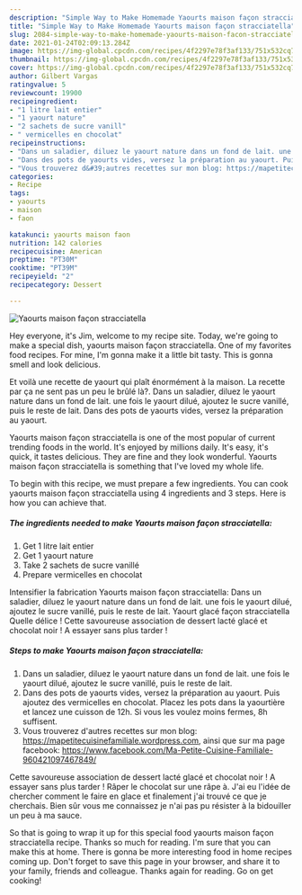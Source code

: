 ```yaml
---
description: "Simple Way to Make Homemade Yaourts maison façon stracciatella"
title: "Simple Way to Make Homemade Yaourts maison façon stracciatella"
slug: 2084-simple-way-to-make-homemade-yaourts-maison-facon-stracciatella
date: 2021-01-24T02:09:13.284Z
image: https://img-global.cpcdn.com/recipes/4f2297e78f3af133/751x532cq70/yaourts-maison-facon-stracciatella-photo-principale-de-la-recette.jpg
thumbnail: https://img-global.cpcdn.com/recipes/4f2297e78f3af133/751x532cq70/yaourts-maison-facon-stracciatella-photo-principale-de-la-recette.jpg
cover: https://img-global.cpcdn.com/recipes/4f2297e78f3af133/751x532cq70/yaourts-maison-facon-stracciatella-photo-principale-de-la-recette.jpg
author: Gilbert Vargas
ratingvalue: 5
reviewcount: 19900
recipeingredient:
- "1 litre lait entier"
- "1 yaourt nature"
- "2 sachets de sucre vanill"
- " vermicelles en chocolat"
recipeinstructions:
- "Dans un saladier, diluez le yaourt nature dans un fond de lait. une fois le yaourt dilué, ajoutez le sucre vanillé, puis le reste de lait."
- "Dans des pots de yaourts vides, versez la préparation au yaourt. Puis ajoutez des vermicelles en chocolat. Placez les pots dans la yaourtière et lancez une cuisson de 12h. Si vous les voulez moins fermes, 8h suffisent."
- "Vous trouverez d&#39;autres recettes sur mon blog: https://mapetitecuisinefamiliale.wordpress.com, ainsi que sur ma page facebook: https://www.facebook.com/Ma-Petite-Cuisine-Familiale-960421097467849/"
categories:
- Recipe
tags:
- yaourts
- maison
- faon

katakunci: yaourts maison faon 
nutrition: 142 calories
recipecuisine: American
preptime: "PT30M"
cooktime: "PT39M"
recipeyield: "2"
recipecategory: Dessert

---
```



![Yaourts maison façon stracciatella](https://img-global.cpcdn.com/recipes/4f2297e78f3af133/751x532cq70/yaourts-maison-facon-stracciatella-photo-principale-de-la-recette.jpg)

Hey everyone, it's Jim, welcome to my recipe site. Today, we're going to make a special dish, yaourts maison façon stracciatella. One of my favorites food recipes. For mine, I'm gonna make it a little bit tasty. This is gonna smell and look delicious.

Et voilà une recette de yaourt qui plaît énormément à la maison. La recette par ça ne sent pas un peu le brûlé là?. Dans un saladier, diluez le yaourt nature dans un fond de lait. une fois le yaourt dilué, ajoutez le sucre vanillé, puis le reste de lait. Dans des pots de yaourts vides, versez la préparation au yaourt.

Yaourts maison façon stracciatella is one of the most popular of current trending foods in the world. It's enjoyed by millions daily. It's easy, it's quick, it tastes delicious. They are fine and they look wonderful. Yaourts maison façon stracciatella is something that I've loved my whole life.


To begin with this recipe, we must prepare a few ingredients. You can cook yaourts maison façon stracciatella using 4 ingredients and 3 steps. Here is how you can achieve that.

<!--inarticleads1-->

##### The ingredients needed to make Yaourts maison façon stracciatella:

1. Get 1 litre lait entier
1. Get 1 yaourt nature
1. Take 2 sachets de sucre vanillé
1. Prepare  vermicelles en chocolat


Intensifier la fabrication Yaourts maison façon stracciatella: Dans un saladier, diluez le yaourt nature dans un fond de lait. une fois le yaourt dilué, ajoutez le sucre vanillé, puis le reste de lait. Yaourt glacé façon stracciatella Quelle délice ! Cette savoureuse association de dessert lacté glacé et chocolat noir ! A essayer sans plus tarder ! 

<!--inarticleads2-->

##### Steps to make Yaourts maison façon stracciatella:

1. Dans un saladier, diluez le yaourt nature dans un fond de lait. une fois le yaourt dilué, ajoutez le sucre vanillé, puis le reste de lait.
1. Dans des pots de yaourts vides, versez la préparation au yaourt. Puis ajoutez des vermicelles en chocolat. Placez les pots dans la yaourtière et lancez une cuisson de 12h. Si vous les voulez moins fermes, 8h suffisent.
1. Vous trouverez d&#39;autres recettes sur mon blog: https://mapetitecuisinefamiliale.wordpress.com, ainsi que sur ma page facebook: https://www.facebook.com/Ma-Petite-Cuisine-Familiale-960421097467849/


Cette savoureuse association de dessert lacté glacé et chocolat noir ! A essayer sans plus tarder ! Râper le chocolat sur une râpe à. J&#39;ai eu l&#39;idée de chercher comment le faire en glace et finalement j&#39;ai trouvé ce que je cherchais. Bien sûr vous me connaissez je n&#39;ai pas pu résister à la bidouiller un peu à ma sauce. 

So that is going to wrap it up for this special food yaourts maison façon stracciatella recipe. Thanks so much for reading. I'm sure that you can make this at home. There is gonna be more interesting food in home recipes coming up. Don't forget to save this page in your browser, and share it to your family, friends and colleague. Thanks again for reading. Go on get cooking!
